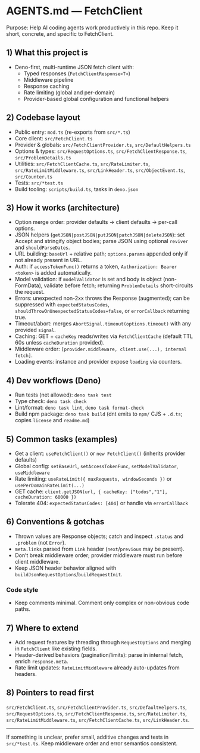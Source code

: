 # AGENTS.md — FetchClient

Purpose: Help AI coding agents work productively in this repo. Keep it short,
concrete, and specific to FetchClient.

## 1) What this project is

- Deno-first, multi-runtime JSON fetch client with:
  - Typed responses (`FetchClientResponse<T>`)
  - Middleware pipeline
  - Response caching
  - Rate limiting (global and per-domain)
  - Provider-based global configuration and functional helpers

## 2) Codebase layout

- Public entry: `mod.ts` (re-exports from `src/*.ts`)
- Core client: `src/FetchClient.ts`
- Provider & globals: `src/FetchClientProvider.ts`, `src/DefaultHelpers.ts`
- Options & types: `src/RequestOptions.ts`, `src/FetchClientResponse.ts`,
  `src/ProblemDetails.ts`
- Utilities: `src/FetchClientCache.ts`, `src/RateLimiter.ts`,
  `src/RateLimitMiddleware.ts`, `src/LinkHeader.ts`, `src/ObjectEvent.ts`,
  `src/Counter.ts`
- Tests: `src/*test.ts`
- Build tooling: `scripts/build.ts`, tasks in `deno.json`

## 3) How it works (architecture)

- Option merge order: provider defaults → client defaults → per-call options.
- JSON helpers (`getJSON|postJSON|putJSON|patchJSON|deleteJSON`): set Accept and
  stringify object bodies; parse JSON using optional `reviver` and
  `shouldParseDates`.
- URL building: `baseUrl` + relative path; `options.params` appended only if not
  already present in URL.
- Auth: if `accessTokenFunc()` returns a token, `Authorization: Bearer <token>`
  is added automatically.
- Model validation: if `modelValidator` is set and body is object
  (non-FormData), validate before fetch; returning `ProblemDetails`
  short-circuits the request.
- Errors: unexpected non-2xx throws the Response (augmented); can be suppressed
  with `expectedStatusCodes`, `shouldThrowOnUnexpectedStatusCodes=false`, or
  `errorCallback` returning true.
- Timeout/abort: merges `AbortSignal.timeout(options.timeout)` with any provided
  `signal`.
- Caching: GET + `cacheKey` reads/writes via `FetchClientCache` (default TTL 60s
  unless `cacheDuration` provided).
- Middleware order: `[provider.middleware, client.use(...), internal fetch]`.
- Loading events: instance and provider expose `loading` via counters.

## 4) Dev workflows (Deno)

- Run tests (net allowed): `deno task test`
- Type check: `deno task check`
- Lint/format: `deno task lint`, `deno task format-check`
- Build npm package: `deno task build` (dnt emits to `npm/` CJS + `.d.ts`;
  copies `license` and `readme.md`)

## 5) Common tasks (examples)

- Get a client: `useFetchClient()` or `new FetchClient()` (inherits provider
  defaults)
- Global config: `setBaseUrl`, `setAccessTokenFunc`, `setModelValidator`,
  `useMiddleware`
- Rate limiting: `useRateLimit({ maxRequests, windowSeconds })` or
  `usePerDomainRateLimit(...)`
- GET cache:
  `client.getJSON(url, { cacheKey: ["todos","1"], cacheDuration: 60000 })`
- Tolerate 404: `expectedStatusCodes: [404]` or handle via `errorCallback`

## 6) Conventions & gotchas

- Thrown values are Response objects; catch and inspect `.status` and `.problem`
  (not `Error`).
- `meta.links` parsed from `Link` header (`next`/`previous` may be present).
- Don’t break middleware order; provider middleware must run before client
  middleware.
- Keep JSON header behavior aligned with
  `buildJsonRequestOptions`/`buildRequestInit`.

### Code style

- Keep comments minimal. Comment only complex or non-obvious code paths.

## 7) Where to extend

- Add request features by threading through `RequestOptions` and merging in
  `FetchClient` like existing fields.
- Header-derived behaviors (pagination/limits): parse in internal fetch, enrich
  `response.meta`.
- Rate limit updates: `RateLimitMiddleware` already auto-updates from headers.

## 8) Pointers to read first

`src/FetchClient.ts`, `src/FetchClientProvider.ts`, `src/DefaultHelpers.ts`,
`src/RequestOptions.ts`, `src/FetchClientResponse.ts`, `src/RateLimiter.ts`,
`src/RateLimitMiddleware.ts`, `src/FetchClientCache.ts`, `src/LinkHeader.ts`.

---

If something is unclear, prefer small, additive changes and tests in
`src/*test.ts`. Keep middleware order and error semantics consistent.
